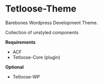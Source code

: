# Tetloose-Theme

Barebones Wordpress Development Theme.

Collection of unstyled components

**Requirements**

- ACF
- Tetloose-Core (plugin)

**Optional**

- Tetloose-WP
